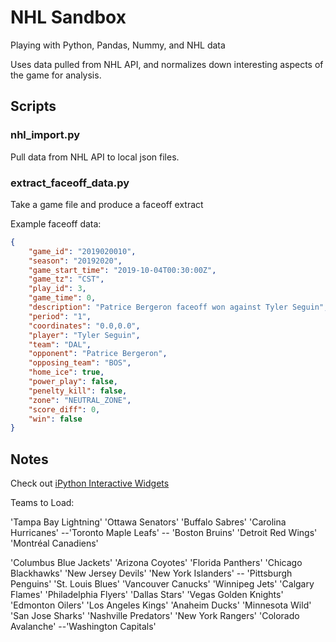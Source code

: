 # NHL Sandbox

Playing with Python, Pandas, Nummy, and NHL data

Uses data pulled from NHL API, and normalizes down interesting aspects of the game for analysis.

## Scripts

### nhl_import.py

Pull data from NHL API to local json files.

### extract_faceoff_data.py

Take a game file and produce a faceoff extract

Example faceoff data:

```json
{
    "game_id": "2019020010",
    "season": "20192020",
    "game_start_time": "2019-10-04T00:30:00Z",
    "game_tz": "CST",
    "play_id": 3,
    "game_time": 0,
    "description": "Patrice Bergeron faceoff won against Tyler Seguin",
    "period": "1",
    "coordinates": "0.0,0.0",
    "player": "Tyler Seguin",
    "team": "DAL",
    "opponent": "Patrice Bergeron",
    "opposing_team": "BOS",
    "home_ice": true,
    "power_play": false,
    "penelty_kill": false,
    "zone": "NEUTRAL_ZONE",
    "score_diff": 0,
    "win": false
}
```

## Notes

Check out [iPython Interactive Widgets](https://ipywidgets.readthedocs.io/en/stable/)

Teams to Load:

'Tampa Bay Lightning'
'Ottawa Senators'
'Buffalo Sabres'
'Carolina Hurricanes'
--'Toronto Maple Leafs'
-- 'Boston Bruins'
'Detroit Red Wings'
'Montréal Canadiens'


'Columbus Blue Jackets'
'Arizona Coyotes'
'Florida Panthers'
'Chicago Blackhawks'
'New Jersey Devils'
'New York Islanders'
-- 'Pittsburgh Penguins'
'St. Louis Blues'
'Vancouver Canucks'
'Winnipeg Jets'
'Calgary Flames'
'Philadelphia Flyers'
'Dallas Stars'
'Vegas Golden Knights'
'Edmonton Oilers'
'Los Angeles Kings'
'Anaheim Ducks'
'Minnesota Wild'
'San Jose Sharks'
'Nashville Predators'
'New York Rangers'
'Colorado Avalanche'
--'Washington Capitals'
